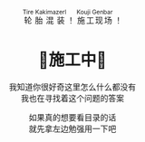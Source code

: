 <p align="center">
<ruby>
  轮胎混装 <rp>(</rp><rt style="font-size:0.75em">Tire Kakimazerl</rt><rp>)</rp>
  </ruby>！
  <ruby>
  <a herf="https://zh.moegirl.org.cn/%E5%81%87%E9%9D%A2%E9%AA%91%E5%A3%AB%E7%B3%BB%E5%88%97/%E6%A2%97#%E5%81%87%E9%9D%A2%E9%AA%91%E5%A3%ABDrive" target="_blank" rel="noreferrer">施工现场</a><rp>(</rp><rt style="font-size:0.75em">Kouji Genbar</rt><rp>)</rp>
</ruby>！
</p>
<h1 align="center">🚧施工中🚧</h1>

<p align="center">我知道你很好奇这里怎么什么都没有<br/>我也在寻找着这个问题的答案</p>

<p align="center">如果真的想要看目录的话<br/>就先拿左边勉强用一下吧</p>